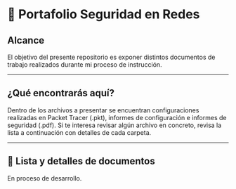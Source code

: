 <h1> 📖 Portafolio Seguridad en Redes </h1>

  <h2>Alcance</h2>

<p>El objetivo del presente repositorio es exponer distintos documentos de trabajo realizados durante mi proceso de instrucción.</p>

---

  <h2>¿Qué encontrarás aquí?</h2>

<p>Dentro de los archivos a presentar se encuentran configuraciones realizadas en Packet Tracer (.pkt), informes de configuración e informes de seguridad (.pdf). Si te interesa revisar algún archivo en concreto, revisa la lista a continuación con detalles de cada carpeta.</p>

---

  <h2>📁 Lista y detalles de documentos</h2>

<p>En proceso de desarrollo.</p>
